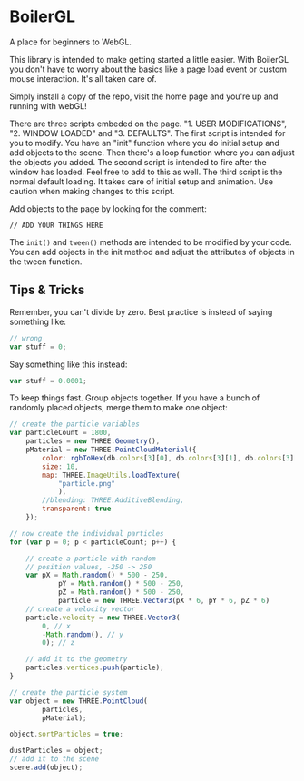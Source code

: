 BoilerGL
========

A place for beginners to WebGL.

This library is intended to make getting started a little easier. With BoilerGL you don't have to worry about the basics like a page load event or custom mouse interaction. It's all taken care of.

Simply install a copy of the repo, visit the home page and you're up and running with webGL!

There are three scripts embeded on the page. "1. USER MODIFICATIONS", "2. WINDOW LOADED" and "3. DEFAULTS". The first script is intended for you to modify. You have an "init" function where you do
initial setup and add objects to the scene. Then there's a loop function where you can adjust the objects you added. The second script is intended to fire after the window has loaded. Feel free to
add to this as well. The third script is the normal default loading. It takes care of initial setup and animation. Use caution when making changes to this script.

Add objects to the page by looking for the comment:

```
// ADD YOUR THINGS HERE
```

The ```init()``` and ```tween()``` methods are intended to be modified by your code. You can add objects in the init method and adjust the attributes of objects in the tween function.

Tips & Tricks
-------

Remember, you can't divide by zero. Best practice is instead of saying something like:

```javascript
// wrong
var stuff = 0;
```

Say something like this instead:

```javascript
var stuff = 0.0001;
```

To keep things fast. Group objects together. If you have a bunch of randomly placed objects, merge them to make one object:

```javascript
// create the particle variables
var particleCount = 1800,
    particles = new THREE.Geometry(),
    pMaterial = new THREE.PointCloudMaterial({
        color: rgbToHex(db.colors[3][0], db.colors[3][1], db.colors[3][2]),
        size: 10,
        map: THREE.ImageUtils.loadTexture(
            "particle.png"
            ),
        //blending: THREE.AdditiveBlending,
        transparent: true
    });

// now create the individual particles
for (var p = 0; p < particleCount; p++) {

    // create a particle with random
    // position values, -250 -> 250
    var pX = Math.random() * 500 - 250,
            pY = Math.random() * 500 - 250,
            pZ = Math.random() * 500 - 250,
            particle = new THREE.Vector3(pX * 6, pY * 6, pZ * 6)
    // create a velocity vector
    particle.velocity = new THREE.Vector3(
        0, // x
        -Math.random(), // y
        0); // z

    // add it to the geometry
    particles.vertices.push(particle);
}

// create the particle system
var object = new THREE.PointCloud(
        particles,
        pMaterial);

object.sortParticles = true;

dustParticles = object;
// add it to the scene
scene.add(object);
```
